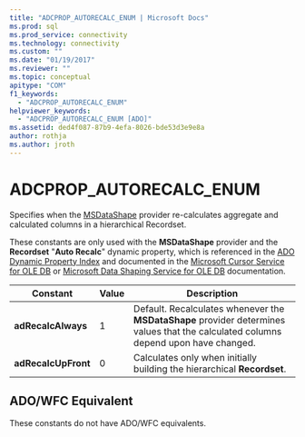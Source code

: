 ```yaml
---
title: "ADCPROP_AUTORECALC_ENUM | Microsoft Docs"
ms.prod: sql
ms.prod_service: connectivity
ms.technology: connectivity
ms.custom: ""
ms.date: "01/19/2017"
ms.reviewer: ""
ms.topic: conceptual
apitype: "COM"
f1_keywords: 
  - "ADCPROP_AUTORECALC_ENUM"
helpviewer_keywords: 
  - "ADCPROP_AUTORECALC_ENUM [ADO]"
ms.assetid: ded4f087-87b9-4efa-8026-bde53d3e9e8a
author: rothja
ms.author: jroth
---
```

# ADCPROP_AUTORECALC_ENUM
Specifies when the [MSDataShape](../../../ado/guide/appendixes/microsoft-data-shaping-service-for-ole-db-ado-service-provider.md) provider re-calculates aggregate and calculated columns in a hierarchical Recordset.  
  
 These constants are only used with the **MSDataShape** provider and the **Recordset** "**Auto Recalc**" dynamic property, which is referenced in the [ADO Dynamic Property Index](../../../ado/reference/ado-api/ado-dynamic-property-index.md) and documented in the [Microsoft Cursor Service for OLE DB](../../../ado/guide/appendixes/microsoft-cursor-service-for-ole-db-ado-service-component.md) or [Microsoft Data Shaping Service for OLE DB](../../../ado/guide/appendixes/microsoft-data-shaping-service-for-ole-db-ado-service-provider.md) documentation.  
  
|Constant|Value|Description|  
|--------------|-----------|-----------------|  
|**adRecalcAlways**|1|Default. Recalculates whenever the **MSDataShape** provider determines values that the calculated columns depend upon have changed.|  
|**adRecalcUpFront**|0|Calculates only when initially building the hierarchical **Recordset**.|  
  
## ADO/WFC Equivalent  
 These constants do not have ADO/WFC equivalents.
